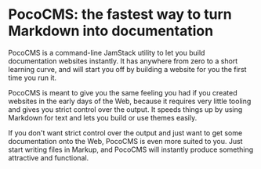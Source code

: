 # PocoCMS: the fastest way to turn Markdown into documentation

PocoCMS is a command-line JamStack utility to let you build documentation websites instantly. It has anywhere from zero to a short learning curve, and will start you off by building a website for you the first time you run it.


PocoCMS is meant to give you the same feeling you had if you created websites in the early days of the Web, because it requires very little tooling and gives you strict control over the output. It speeds things up by using Markdown for text and lets you build or use themes easily.

If you don't want strict control over the output and just want to get some documentation onto the Web, PocoCMS is even more suited to you. Just start writing files in Markup, and PocoCMS will instantly produce something attractive and functional.


